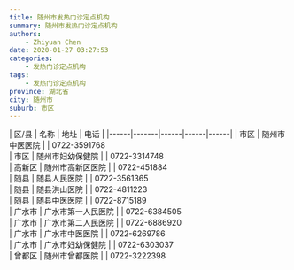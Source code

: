 ```yaml
---
title: 随州市发热门诊定点机构
summary: 随州市发热门诊定点机构
authors: 
    - Zhiyuan Chen
date: 2020-01-27 03:27:53
categories: 
    - 发热门诊定点机构
tags: 
    - 发热门诊定点机构
province: 湖北省
city: 随州市
suburb: 市区
---
```


|  区/县  |  名称  |  地址  |  电话  |
|------|-------|------|------|------|
|  市区  |  随州市中医医院  |    |  0722-3591768  
|  市区  |  随州市妇幼保健院  |    |  0722-3314748  
|  高新区  |  随州市高新区医院  |    |  0722-451884  
|  随县  |  随县人民医院  |    |  0722-3561365  
|  随县  |  随县洪山医院  |    |  0722-4811223  
|  随县  |  随县中医医院  |    |  0722-8715189  
|  广水市  |  广水市第一人民医院  |    |  0722-6384505  
|  广水市  |  广水市第二人民医院  |    |  0722-6886920  
|  广水市  |  广水市中医医院  |    |  0722-6269786  
|  广水市  |  广水市妇幼保健院  |    |  0722-6303037  
|  曾都区  |  随州市曾都医院  |    |  0722-3222398  

